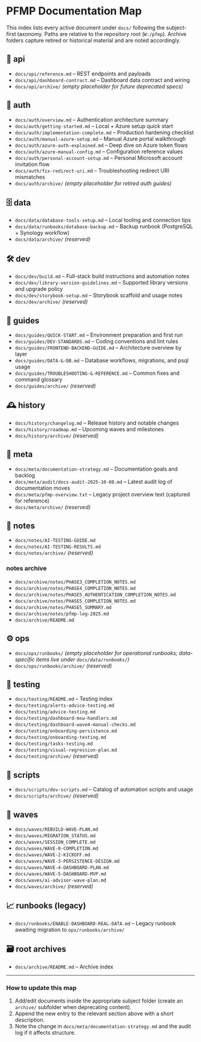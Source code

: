# PFMP Documentation Map

This index lists every active document under `docs/` following the subject-first taxonomy. Paths are relative to the repository root (`W:/pfmp`). Archive folders capture retired or historical material and are noted accordingly.

## 📁 api
- `docs/api/reference.md` – REST endpoints and payloads
- `docs/api/dashboard-contract.md` – Dashboard data contract and wiring
- `docs/api/archive/` *(empty placeholder for future deprecated specs)*

## 🔐 auth
- `docs/auth/overview.md` – Authentication architecture summary
- `docs/auth/getting-started.md` – Local + Azure setup quick start
- `docs/auth/implementation-complete.md` – Production hardening checklist
- `docs/auth/manual-azure-setup.md` – Manual Azure portal walkthrough
- `docs/auth/azure-auth-explained.md` – Deep dive on Azure token flows
- `docs/auth/azure-manual-config.md` – Configuration reference values
- `docs/auth/personal-account-setup.md` – Personal Microsoft account invitation flow
- `docs/auth/fix-redirect-uri.md` – Troubleshooting redirect URI mismatches
- `docs/auth/archive/` *(empty placeholder for retired auth guides)*

## 🗄️ data
- `docs/data/database-tools-setup.md` – Local tooling and connection tips
- `docs/data/runbooks/database-backup.md` – Backup runbook (PostgreSQL + Synology workflow)
- `docs/data/archive/` *(reserved)*

## 🛠️ dev
- `docs/dev/build.md` – Full-stack build instructions and automation notes
- `docs/dev/library-version-guidelines.md` – Supported library versions and upgrade policy
- `docs/dev/storybook-setup.md` – Storybook scaffold and usage notes
- `docs/dev/archive/` *(reserved)*

## 📘 guides
- `docs/guides/QUICK-START.md` – Environment preparation and first run
- `docs/guides/DEV-STANDARDS.md` – Coding conventions and lint rules
- `docs/guides/FRONTEND-BACKEND-GUIDE.md` – Architecture overview by layer
- `docs/guides/DATA-&-DB.md` – Database workflows, migrations, and psql usage
- `docs/guides/TROUBLESHOOTING-&-REFERENCE.md` – Common fixes and command glossary
- `docs/guides/archive/` *(reserved)*

## 🕰️ history
- `docs/history/changelog.md` – Release history and notable changes
- `docs/history/roadmap.md` – Upcoming waves and milestones
- `docs/history/archive/` *(reserved)*

## 🧭 meta
- `docs/meta/documentation-strategy.md` – Documentation goals and backlog
- `docs/meta/audit/docs-audit-2025-10-08.md` – Latest audit log of documentation moves
- `docs/meta/pfmp-overview.txt` – Legacy project overview text (captured for reference)
- `docs/meta/archive/` *(reserved)*

## 📝 notes
- `docs/notes/AI-TESTING-GUIDE.md`
- `docs/notes/AI-TESTING-RESULTS.md`
- `docs/notes/archive/` *(reserved)*

### notes archive
- `docs/archive/notes/PHASE3_COMPLETION_NOTES.md`
- `docs/archive/notes/PHASE4_COMPLETION_NOTES.md`
- `docs/archive/notes/PHASE5_AUTHENTICATION_COMPLETION_NOTES.md`
- `docs/archive/notes/PHASE5_COMPLETION_NOTES.md`
- `docs/archive/notes/PHASE5_SUMMARY.md`
- `docs/archive/notes/pfmp-log-2025.md`
- `docs/archive/README.md`

## ⚙️ ops
- `docs/ops/runbooks/` *(empty placeholder for operational runbooks; data-specific items live under `docs/data/runbooks/`)*
- `docs/ops/runbooks/archive/` *(reserved)*

## 🧪 testing
- `docs/testing/README.md` – Testing index
- `docs/testing/alerts-advice-testing.md`
- `docs/testing/advice-testing.md`
- `docs/testing/dashboard-msw-handlers.md`
- `docs/testing/dashboard-wave4-manual-checks.md`
- `docs/testing/onboarding-persistence.md`
- `docs/testing/onboarding-testing.md`
- `docs/testing/tasks-testing.md`
- `docs/testing/visual-regression-plan.md`
- `docs/testing/archive/` *(reserved)*

## 🧾 scripts
- `docs/scripts/dev-scripts.md` – Catalog of automation scripts and usage
- `docs/scripts/archive/` *(reserved)*

## 🌊 waves
- `docs/waves/REBUILD-WAVE-PLAN.md`
- `docs/waves/MIGRATION_STATUS.md`
- `docs/waves/SESSION_COMPLETE.md`
- `docs/waves/WAVE-0-COMPLETION.md`
- `docs/waves/WAVE-2-KICKOFF.md`
- `docs/waves/WAVE-3-PERSISTENCE-DESIGN.md`
- `docs/waves/WAVE-4-DASHBOARD-PLAN.md`
- `docs/waves/WAVE-5-DASHBOARD-MVP.md`
- `docs/waves/ai-advisor-wave-plan.md`
- `docs/waves/archive/` *(reserved)*

## 📈 runbooks (legacy)
- `docs/runbooks/ENABLE-DASHBOARD-REAL-DATA.md` – Legacy runbook awaiting migration to `ops/runbooks/archive/`

## 🗃️ root archives
- `docs/archive/README.md` – Archive index

---

### How to update this map
1. Add/edit documents inside the appropriate subject folder (create an `archive/` subfolder when deprecating content).
2. Append the new entry to the relevant section above with a short description.
3. Note the change in `docs/meta/documentation-strategy.md` and the audit log if it affects structure.
